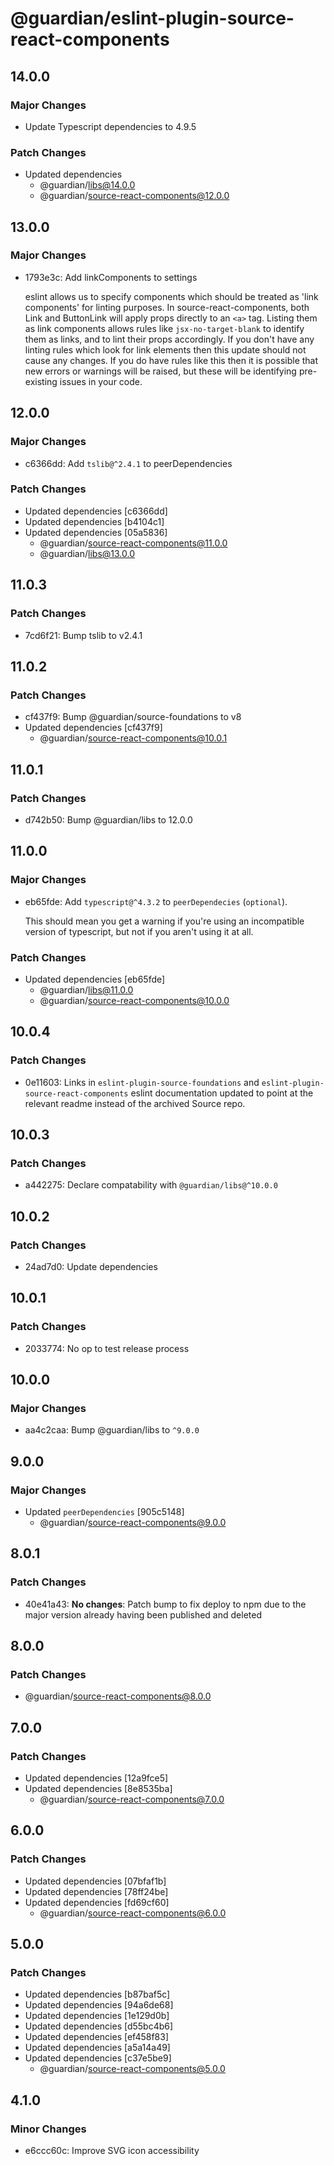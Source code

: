 # @guardian/eslint-plugin-source-react-components

## 14.0.0

### Major Changes

- Update Typescript dependencies to 4.9.5

### Patch Changes

- Updated dependencies
  - @guardian/libs@14.0.0
  - @guardian/source-react-components@12.0.0

## 13.0.0

### Major Changes

- 1793e3c: Add linkComponents to settings

  eslint allows us to specify components which should be treated as 'link components' for linting purposes.
  In source-react-components, both Link and ButtonLink will apply props directly to an `<a>` tag. Listing them as link components allows rules like `jsx-no-target-blank` to identify them as links, and to lint their props accordingly.
  If you don't have any linting rules which look for link elements then this update should not cause any changes. If you do have rules like this then it is possible that new errors or warnings will be raised, but these will be identifying pre-existing issues in your code.

## 12.0.0

### Major Changes

- c6366dd: Add `tslib@^2.4.1` to peerDependencies

### Patch Changes

- Updated dependencies [c6366dd]
- Updated dependencies [b4104c1]
- Updated dependencies [05a5836]
  - @guardian/source-react-components@11.0.0
  - @guardian/libs@13.0.0

## 11.0.3

### Patch Changes

- 7cd6f21: Bump tslib to v2.4.1

## 11.0.2

### Patch Changes

- cf437f9: Bump @guardian/source-foundations to v8
- Updated dependencies [cf437f9]
  - @guardian/source-react-components@10.0.1

## 11.0.1

### Patch Changes

- d742b50: Bump @guardian/libs to 12.0.0

## 11.0.0

### Major Changes

- eb65fde: Add `typescript@^4.3.2` to `peerDependecies` (`optional`).

  This should mean you get a warning if you're using an incompatible version of typescript, but not if you aren't using it at all.

### Patch Changes

- Updated dependencies [eb65fde]
  - @guardian/libs@11.0.0
  - @guardian/source-react-components@10.0.0

## 10.0.4

### Patch Changes

- 0e11603: Links in `eslint-plugin-source-foundations` and `eslint-plugin-source-react-components` eslint documentation updated to point at the relevant readme instead of the archived Source repo.

## 10.0.3

### Patch Changes

- a442275: Declare compatability with `@guardian/libs@^10.0.0`

## 10.0.2

### Patch Changes

- 24ad7d0: Update dependencies

## 10.0.1

### Patch Changes

- 2033774: No op to test release process

## 10.0.0

### Major Changes

- aa4c2caa: Bump @guardian/libs to `^9.0.0`

## 9.0.0

### Major Changes

- Updated `peerDependencies` [905c5148]
  - @guardian/source-react-components@9.0.0

## 8.0.1

### Patch Changes

- 40e41a43: **No changes**: Patch bump to fix deploy to npm due to the major version already having been published and deleted

## 8.0.0

### Patch Changes

- @guardian/source-react-components@8.0.0

## 7.0.0

### Patch Changes

- Updated dependencies [12a9fce5]
- Updated dependencies [8e8535ba]
  - @guardian/source-react-components@7.0.0

## 6.0.0

### Patch Changes

- Updated dependencies [07bfaf1b]
- Updated dependencies [78ff24be]
- Updated dependencies [fd69cf60]
  - @guardian/source-react-components@6.0.0

## 5.0.0

### Patch Changes

- Updated dependencies [b87baf5c]
- Updated dependencies [94a6de68]
- Updated dependencies [1e129d0b]
- Updated dependencies [d55bc4b6]
- Updated dependencies [ef458f83]
- Updated dependencies [a5a14a49]
- Updated dependencies [c37e5be9]
  - @guardian/source-react-components@5.0.0

## 4.1.0

### Minor Changes

- e6ccc60c: Improve SVG icon accessibility
